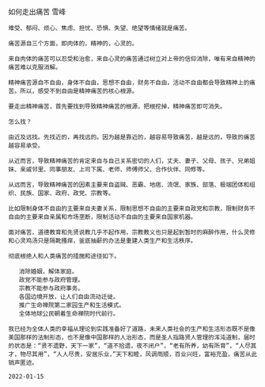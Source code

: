 如何走出痛苦
雪峰

    难受、郁闷、烦心、焦虑、担忧、恐惧、失望、绝望等情绪就是痛苦。

    痛苦源自三个方面，即肉体的，精神的，心灵的。

    来自肉体的痛苦可以忍受和治愈，来自心灵的痛苦通过树立对上帝的信仰消除，唯有来自精神的痛苦难以克服消解。

    精神痛苦源自不自由，身体不自由，思想不自由，财务不自由，活动不自由都会导致精神上的痛苦。所以，感受不到自由是精神痛苦的核心根源。

    要走出精神痛苦，首先要找到导致精神痛苦的根源，把根挖掉，精神痛苦即可消失。

    怎么找？

    由近及远找。先找近的，再找远的。因为越是靠近的，越容易导致痛苦，越是远的，导致的痛苦越容易承受。

    从近而言，导致精神痛苦的肯定来自与自己关系密切的人们，丈夫、妻子、父母、孩子、兄弟姐妹、亲戚邻里、同事朋友、上司下属、老师、师傅师父、合作伙伴、同修等。

    从远而言，导致精神痛苦的因素主要来自盗贼、恶霸、地痞、流氓、家族、部落、极端团体和组织、民族、国家、政府、政党、宗教等。

    比如限制身体不自由的主要来自夫妻关系，限制思想不自由的主要来自政党和宗教，限制财务不自由的主要来自亲属和市场垄断，限制活动不自由的主要来自国家机器。

    面对痛苦，道德教育和先贤说教几乎不起作用，宗教教义也只是起到暂时的麻醉作用，什么灵修和心灵鸡汤只是隔靴搔痒，釜底抽薪的办法是重建人类生产和生活秩序。

    彻底根绝人和人类痛苦的措施和途径如下。

       消除婚姻，解体家庭。
       政党不能参与政府管理。
       宗教不能参与政府事务。
       各国边境开放，让人们自由流动迁徙。
       推广生命禅院第二家园生产和生活模式。
       全体地球公民朝着生命禅院时代前行。

    我已经为全体人类的幸福从理论到实践准备好了道路，未来人类社会的生产和生活形态既不是像美国那样的法制形态，也不是像中国那样的人治形态，而是圣人指路贤人管理的浑沌道制，届时的状态是：“贤不遗野，天下一家”，“道不拾遗，夜不闭户”，“老有所养，幼有所育”，“人尽其才，物尽其用”，“人人尽责，安居乐业，”天下和睦，风调雨顺，百业兴旺，富裕充盈，痛苦从此销声匿迹。

    2022-01-15



